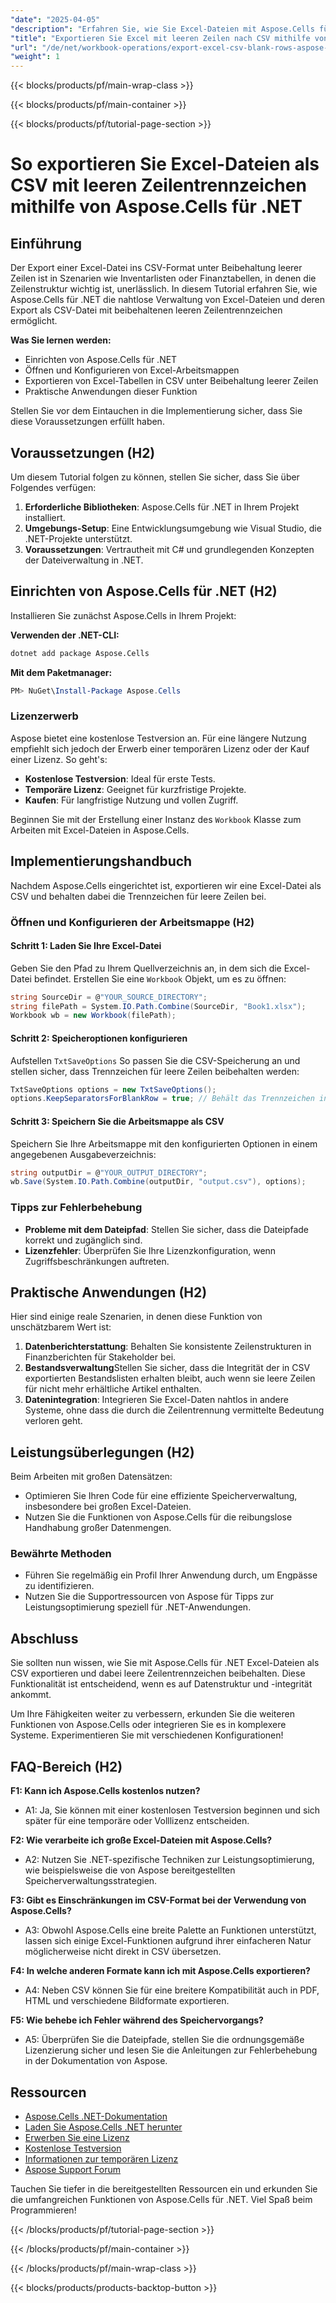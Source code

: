 ```yaml
---
"date": "2025-04-05"
"description": "Erfahren Sie, wie Sie Excel-Dateien mit Aspose.Cells für .NET als CSV exportieren und dabei leere Zeilentrennzeichen beibehalten. Ideal für Datenberichte und Bestandsverwaltung."
"title": "Exportieren Sie Excel mit leeren Zeilen nach CSV mithilfe von Aspose.Cells für .NET"
"url": "/de/net/workbook-operations/export-excel-csv-blank-rows-aspose-cells-net/"
"weight": 1
---
```


{{< blocks/products/pf/main-wrap-class >}}

{{< blocks/products/pf/main-container >}}

{{< blocks/products/pf/tutorial-page-section >}}


# So exportieren Sie Excel-Dateien als CSV mit leeren Zeilentrennzeichen mithilfe von Aspose.Cells für .NET

## Einführung

Der Export einer Excel-Datei ins CSV-Format unter Beibehaltung leerer Zeilen ist in Szenarien wie Inventarlisten oder Finanztabellen, in denen die Zeilenstruktur wichtig ist, unerlässlich. In diesem Tutorial erfahren Sie, wie Aspose.Cells für .NET die nahtlose Verwaltung von Excel-Dateien und deren Export als CSV-Datei mit beibehaltenen leeren Zeilentrennzeichen ermöglicht.

**Was Sie lernen werden:**
- Einrichten von Aspose.Cells für .NET
- Öffnen und Konfigurieren von Excel-Arbeitsmappen
- Exportieren von Excel-Tabellen in CSV unter Beibehaltung leerer Zeilen
- Praktische Anwendungen dieser Funktion

Stellen Sie vor dem Eintauchen in die Implementierung sicher, dass Sie diese Voraussetzungen erfüllt haben.

## Voraussetzungen (H2)

Um diesem Tutorial folgen zu können, stellen Sie sicher, dass Sie über Folgendes verfügen:
1. **Erforderliche Bibliotheken**: Aspose.Cells für .NET in Ihrem Projekt installiert.
2. **Umgebungs-Setup**: Eine Entwicklungsumgebung wie Visual Studio, die .NET-Projekte unterstützt.
3. **Voraussetzungen**: Vertrautheit mit C# und grundlegenden Konzepten der Dateiverwaltung in .NET.

## Einrichten von Aspose.Cells für .NET (H2)

Installieren Sie zunächst Aspose.Cells in Ihrem Projekt:

**Verwenden der .NET-CLI:**
```bash
dotnet add package Aspose.Cells
```

**Mit dem Paketmanager:**
```powershell
PM> NuGet\Install-Package Aspose.Cells
```

### Lizenzerwerb
Aspose bietet eine kostenlose Testversion an. Für eine längere Nutzung empfiehlt sich jedoch der Erwerb einer temporären Lizenz oder der Kauf einer Lizenz. So geht's:
- **Kostenlose Testversion**: Ideal für erste Tests.
- **Temporäre Lizenz**: Geeignet für kurzfristige Projekte.
- **Kaufen**: Für langfristige Nutzung und vollen Zugriff.

Beginnen Sie mit der Erstellung einer Instanz des `Workbook` Klasse zum Arbeiten mit Excel-Dateien in Aspose.Cells.

## Implementierungshandbuch

Nachdem Aspose.Cells eingerichtet ist, exportieren wir eine Excel-Datei als CSV und behalten dabei die Trennzeichen für leere Zeilen bei.

### Öffnen und Konfigurieren der Arbeitsmappe (H2)

#### Schritt 1: Laden Sie Ihre Excel-Datei
Geben Sie den Pfad zu Ihrem Quellverzeichnis an, in dem sich die Excel-Datei befindet. Erstellen Sie eine `Workbook` Objekt, um es zu öffnen:
```csharp
string SourceDir = @"YOUR_SOURCE_DIRECTORY";
string filePath = System.IO.Path.Combine(SourceDir, "Book1.xlsx");
Workbook wb = new Workbook(filePath);
```

#### Schritt 2: Speicheroptionen konfigurieren
Aufstellen `TxtSaveOptions` So passen Sie die CSV-Speicherung an und stellen sicher, dass Trennzeichen für leere Zeilen beibehalten werden:
```csharp
TxtSaveOptions options = new TxtSaveOptions();
options.KeepSeparatorsForBlankRow = true; // Behält das Trennzeichen in leeren Zeilen bei.
```

#### Schritt 3: Speichern Sie die Arbeitsmappe als CSV
Speichern Sie Ihre Arbeitsmappe mit den konfigurierten Optionen in einem angegebenen Ausgabeverzeichnis:
```csharp
string outputDir = @"YOUR_OUTPUT_DIRECTORY";
wb.Save(System.IO.Path.Combine(outputDir, "output.csv"), options);
```

### Tipps zur Fehlerbehebung
- **Probleme mit dem Dateipfad**: Stellen Sie sicher, dass die Dateipfade korrekt und zugänglich sind.
- **Lizenzfehler**: Überprüfen Sie Ihre Lizenzkonfiguration, wenn Zugriffsbeschränkungen auftreten.

## Praktische Anwendungen (H2)
Hier sind einige reale Szenarien, in denen diese Funktion von unschätzbarem Wert ist:
1. **Datenberichterstattung**: Behalten Sie konsistente Zeilenstrukturen in Finanzberichten für Stakeholder bei.
2. **Bestandsverwaltung**Stellen Sie sicher, dass die Integrität der in CSV exportierten Bestandslisten erhalten bleibt, auch wenn sie leere Zeilen für nicht mehr erhältliche Artikel enthalten.
3. **Datenintegration**: Integrieren Sie Excel-Daten nahtlos in andere Systeme, ohne dass die durch die Zeilentrennung vermittelte Bedeutung verloren geht.

## Leistungsüberlegungen (H2)
Beim Arbeiten mit großen Datensätzen:
- Optimieren Sie Ihren Code für eine effiziente Speicherverwaltung, insbesondere bei großen Excel-Dateien.
- Nutzen Sie die Funktionen von Aspose.Cells für die reibungslose Handhabung großer Datenmengen.

### Bewährte Methoden
- Führen Sie regelmäßig ein Profil Ihrer Anwendung durch, um Engpässe zu identifizieren.
- Nutzen Sie die Supportressourcen von Aspose für Tipps zur Leistungsoptimierung speziell für .NET-Anwendungen.

## Abschluss
Sie sollten nun wissen, wie Sie mit Aspose.Cells für .NET Excel-Dateien als CSV exportieren und dabei leere Zeilentrennzeichen beibehalten. Diese Funktionalität ist entscheidend, wenn es auf Datenstruktur und -integrität ankommt.

Um Ihre Fähigkeiten weiter zu verbessern, erkunden Sie die weiteren Funktionen von Aspose.Cells oder integrieren Sie es in komplexere Systeme. Experimentieren Sie mit verschiedenen Konfigurationen!

## FAQ-Bereich (H2)
**F1: Kann ich Aspose.Cells kostenlos nutzen?**
- A1: Ja, Sie können mit einer kostenlosen Testversion beginnen und sich später für eine temporäre oder Volllizenz entscheiden.

**F2: Wie verarbeite ich große Excel-Dateien mit Aspose.Cells?**
- A2: Nutzen Sie .NET-spezifische Techniken zur Leistungsoptimierung, wie beispielsweise die von Aspose bereitgestellten Speicherverwaltungsstrategien.

**F3: Gibt es Einschränkungen im CSV-Format bei der Verwendung von Aspose.Cells?**
- A3: Obwohl Aspose.Cells eine breite Palette an Funktionen unterstützt, lassen sich einige Excel-Funktionen aufgrund ihrer einfacheren Natur möglicherweise nicht direkt in CSV übersetzen.

**F4: In welche anderen Formate kann ich mit Aspose.Cells exportieren?**
- A4: Neben CSV können Sie für eine breitere Kompatibilität auch in PDF, HTML und verschiedene Bildformate exportieren.

**F5: Wie behebe ich Fehler während des Speichervorgangs?**
- A5: Überprüfen Sie die Dateipfade, stellen Sie die ordnungsgemäße Lizenzierung sicher und lesen Sie die Anleitungen zur Fehlerbehebung in der Dokumentation von Aspose.

## Ressourcen
- [Aspose.Cells .NET-Dokumentation](https://reference.aspose.com/cells/net/)
- [Laden Sie Aspose.Cells .NET herunter](https://releases.aspose.com/cells/net/)
- [Erwerben Sie eine Lizenz](https://purchase.aspose.com/buy)
- [Kostenlose Testversion](https://releases.aspose.com/cells/net/)
- [Informationen zur temporären Lizenz](https://purchase.aspose.com/temporary-license/)
- [Aspose Support Forum](https://forum.aspose.com/c/cells/9)

Tauchen Sie tiefer in die bereitgestellten Ressourcen ein und erkunden Sie die umfangreichen Funktionen von Aspose.Cells für .NET. Viel Spaß beim Programmieren!


{{< /blocks/products/pf/tutorial-page-section >}}

{{< /blocks/products/pf/main-container >}}

{{< /blocks/products/pf/main-wrap-class >}}

{{< blocks/products/products-backtop-button >}}